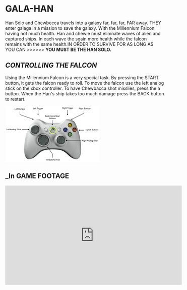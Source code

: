 # **GALA-HAN**
Han Solo and Chewbecca travels into a galaxy far, far, far, FAR away. THEY enter galaga in a mission to save the galaxy. With the Millennium Falcon having not much health. Han and chewie must elimnate waves of alien and captured ships. In each wave the sgain more health while the falcon remains with the same health.IN ORDER TO SURVIVE FOR AS LONG AS YOU CAN >>>>>> **YOU MUST BE THE HAN SOLO.** 

## _CONTROLLING THE FALCON_
Using the Millennium Falcon is a very special task. By pressing the START button, it gets the falcon ready to roll. To move the falcon use the left analog stick on the xbox controller. To have Chewbacca shot misslies, press the a button. When the Han's ship takes too much damage press the BACK button to restart. 


![alt text](https://raw.githubusercontent.com/Zantastic01/GALA-Han/master/controller_layout.png "CONTROLLER")



## _In GAME FOOTAGE
<iframe width="560" height="315" src="https://www.youtube.com/embed/woDy9TPTPug" frameborder="0" allow="autoplay; encrypted-media" allowfullscreen></iframe>
